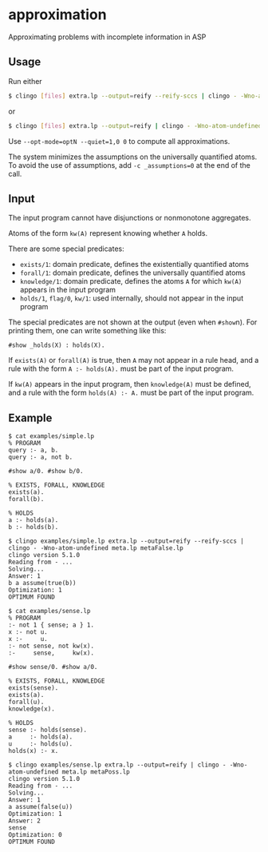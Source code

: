 # approximation
Approximating problems with incomplete information in ASP

## Usage
Run either 
```bash
$ clingo [files] extra.lp --output=reify --reify-sccs | clingo - -Wno-atom-undefined meta.lp metaFalse.lp
```
or
```bash
$ clingo [files] extra.lp --output=reify | clingo - -Wno-atom-undefined meta.lp metaPoss.lp
```

Use ``--opt-mode=optN --quiet=1,0 0`` to compute all approximations.

The system minimizes the assumptions on the universally quantified atoms.
To avoid the use of assumptions, add ``-c _assumptions=0`` at the end of the call.

## Input
The input program cannot have disjunctions or nonmonotone aggregates.

Atoms of the form ``kw(A)`` represent knowing whether ``A`` holds.

There are some special predicates: 
- ``exists/1``: domain predicate, defines the existentially quantified atoms
- ``forall/1``: domain predicate, defines the universally quantified atoms
- ``knowledge/1``: domain predicate, defines the atoms ``A`` for which ``kw(A)`` appears in the input program 
- ``holds/1``, ``flag/0``, ``kw/1``: used internally, should not appear in the input program

The special predicates are not shown at the output (even when ``#show``n).
For printing them, one can write something like this:
```
#show _holds(X) : holds(X).
```

If ``exists(A)`` or ``forall(A)`` is true, 
then ``A`` may not appear in a rule head, 
and a rule with the form ``A :- holds(A).``
must be part of the input program.

If ``kw(A)`` appears in the input program, 
then ``knowledge(A)`` must be defined, 
and a rule with the form ``holds(A) :- A.``
must be part of the input program.


## Example 
```
$ cat examples/simple.lp 
% PROGRAM 
query :- a, b.
query :- a, not b.

#show a/0. #show b/0.

% EXISTS, FORALL, KNOWLEDGE
exists(a).
forall(b).

% HOLDS
a :- holds(a).
b :- holds(b).

$ clingo examples/simple.lp extra.lp --output=reify --reify-sccs | clingo - -Wno-atom-undefined meta.lp metaFalse.lp
clingo version 5.1.0
Reading from - ...
Solving...
Answer: 1
b a assume(true(b))
Optimization: 1
OPTIMUM FOUND

$ cat examples/sense.lp 
% PROGRAM
:- not 1 { sense; a } 1.
x :- not u.
x :-     u.
:- not sense, not kw(x).
:-     sense,     kw(x).

#show sense/0. #show a/0.

% EXISTS, FORALL, KNOWLEDGE
exists(sense).
exists(a).
forall(u).
knowledge(x).

% HOLDS
sense :- holds(sense).
a     :- holds(a).
u     :- holds(u).
holds(x) :- x.

$ clingo examples/sense.lp extra.lp --output=reify | clingo - -Wno-atom-undefined meta.lp metaPoss.lp
clingo version 5.1.0
Reading from - ...
Solving...
Answer: 1
a assume(false(u))
Optimization: 1
Answer: 2
sense
Optimization: 0
OPTIMUM FOUND
```
